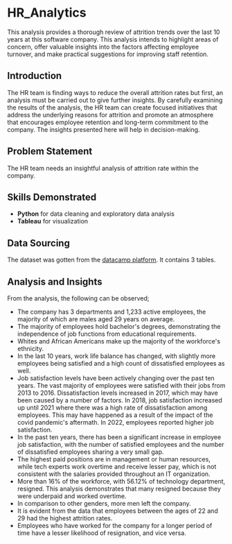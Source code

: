# HR_Analytics
This analysis provides a thorough review of attrition trends over the last 10 years at this software company. This analysis intends to highlight areas of concern, offer valuable insights into the factors affecting employee turnover, and make practical suggestions for improving staff retention.

## Introduction
The HR team is finding ways to reduce the overall attrition rates but first, an analysis must be carried out to give further insights.
By carefully examining the results of the analysis, the HR team can create focused initiatives that address the underlying reasons for attrition and promote an atmosphere that encourages employee retention and long-term commitment to the company. The insights presented here will help in decision-making.

## Problem Statement
The HR team needs an insightful analysis of attrition rate within the company.

## Skills Demonstrated
- **Python** for data cleaning and exploratory data analysis
- **Tableau** for visualization

## Data Sourcing
The dataset was gotten from the [datacamp platform](https://github.com/Esther-Aj/HR_Analytics/tree/main/hr_data). It contains 3 tables.

## Analysis and Insights
From the analysis, the following can be observed;
- The company has 3 departments and 1,233 active employees, the majority of which are males aged 29 years on average.
- The majority of employees hold bachelor's degrees, demonstrating the independence of job functions from educational requirements.
- Whites and African Americans make up the majority of the workforce's ethnicity.
- In the last 10 years, work life balance has changed, with slightly more employees being satisfied and a high count of dissatisfied employees as well.
- Job satisfaction levels have been actively changing over the past ten years. The vast majority of employees were satisfied with their jobs from 2013 to 2016. Dissatisfaction levels increased in 2017, which may have been caused by a number of factors. In 2018, job satisfaction increased up until 2021 where there was a high rate of dissatisfaction among employees. This may have happened as a result of the impact of the covid pandemic's aftermath. In 2022, employees reported higher job satisfaction.
- In the past ten years, there has been a significant increase in employee job satisfaction, with the number of satisfied employees and the number of dissatisfied employees sharing a very small gap.
- The highest paid positions are in management or human resources, while tech experts work overtime and receive lesser pay, which is not consistent with the salaries provided throughout an IT organization.
- More than 16% of the workforce, with 56.12% of technology department, resigned. This analysis demonstrates that many resigned because  they were underpaid and worked overtime.
- In comparison to other genders, more men left the company.
- It is evident from the data that employees between the ages of 22 and 29 had the highest attrition rates.
- Employees who have worked for the company for a longer period of time have a lesser likelihood of resignation, and vice versa.


